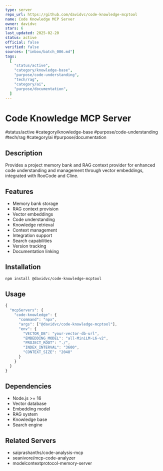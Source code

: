 ```yaml
---
type: server
repo_url: https://github.com/davidvc/code-knowledge-mcptool
name: Code Knowledge MCP Server
owner: davidvc
stars: 6
last_updated: 2025-02-20
status: active
official: false
verified: false
sources: ["inbox/batch_006.md"]
tags:
  [
    "status/active",
    "category/knowledge-base",
    "purpose/code-understanding",
    "tech/rag",
    "category/ai",
    "purpose/documentation",
  ]
---
```


# Code Knowledge MCP Server

#status/active #category/knowledge-base #purpose/code-understanding #tech/rag #category/ai #purpose/documentation

## Description

Provides a project memory bank and RAG context provider for enhanced code understanding and management through vector embeddings, integrated with RooCode and Cline.

## Features

- Memory bank storage
- RAG context provision
- Vector embeddings
- Code understanding
- Knowledge retrieval
- Context management
- Integration support
- Search capabilities
- Version tracking
- Documentation linking

## Installation

```bash
npm install @davidvc/code-knowledge-mcptool
```

## Usage

```javascript
{
  "mcpServers": {
    "code-knowledge": {
      "command": "npx",
      "args": ["@davidvc/code-knowledge-mcptool"],
      "env": {
        "VECTOR_DB": "your-vector-db-url",
        "EMBEDDING_MODEL": "all-MiniLM-L6-v2",
        "PROJECT_ROOT": "./",
        "INDEX_INTERVAL": "3600",
        "CONTEXT_SIZE": "2048"
      }
    }
  }
}
```

## Dependencies

- Node.js >= 16
- Vector database
- Embedding model
- RAG system
- Knowledge base
- Search engine

## Related Servers

- saiprashanths/code-analysis-mcp
- seanivore/mcp-code-analyzer
- modelcontextprotocol-memory-server

